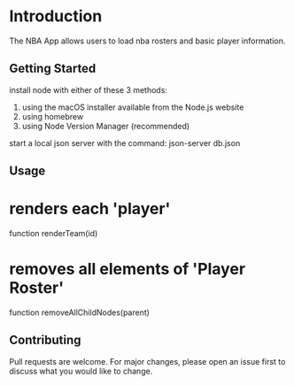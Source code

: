 # Introduction

The NBA App allows users to load nba rosters and basic player information.

## Getting Started

install node with either of these 3 methods:

1) using the macOS installer available from the Node.js website
2) using homebrew
3) using Node Version Manager (recommended)


start a local json server with the command:
json-server db.json

## Usage

# renders each 'player'
function renderTeam(id)


# removes all elements of 'Player Roster'
function removeAllChildNodes(parent)


## Contributing
Pull requests are welcome. For major changes, please open an issue first to discuss what you would like to change.